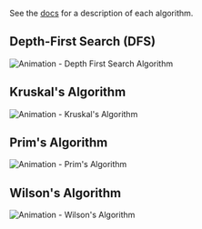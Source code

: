 See the [docs](../../../docs/generation_algorithms.md) for a description of each algorithm.

## Depth-First Search (DFS)

![Animation - Depth First Search Algorithm](./dfs.gif)

## Kruskal's Algorithm

![Animation - Kruskal's Algorithm](./kruskal.gif)

## Prim's Algorithm

![Animation - Prim's Algorithm](./prim.gif)

## Wilson's Algorithm

![Animation - Wilson's Algorithm](./wilson.gif)
